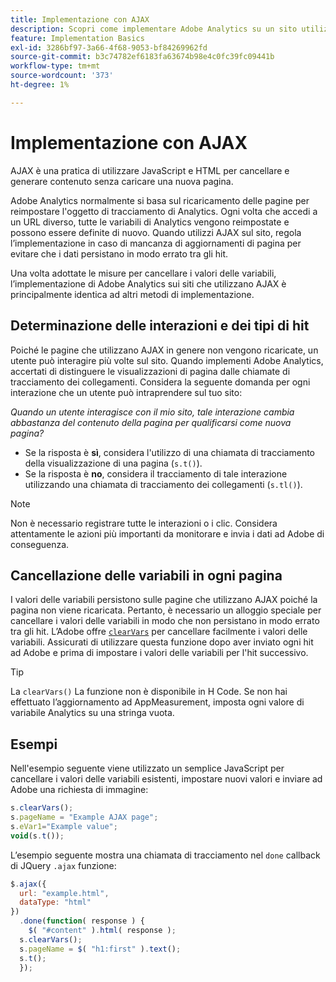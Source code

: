 ```yaml
---
title: Implementazione con AJAX
description: Scopri come implementare Adobe Analytics su un sito utilizzando AJAX.
feature: Implementation Basics
exl-id: 3286bf97-3a66-4f68-9053-bf84269962fd
source-git-commit: b3c74782ef6183fa63674b98e4c0fc39fc09441b
workflow-type: tm+mt
source-wordcount: '373'
ht-degree: 1%

---
```


# Implementazione con AJAX

AJAX è una pratica di utilizzare JavaScript e HTML per cancellare e generare contenuto senza caricare una nuova pagina.

Adobe Analytics normalmente si basa sul ricaricamento delle pagine per reimpostare l&#39;oggetto di tracciamento di Analytics. Ogni volta che accedi a un URL diverso, tutte le variabili di Analytics vengono reimpostate e possono essere definite di nuovo. Quando utilizzi AJAX sul sito, regola l’implementazione in caso di mancanza di aggiornamenti di pagina per evitare che i dati persistano in modo errato tra gli hit.

Una volta adottate le misure per cancellare i valori delle variabili, l’implementazione di Adobe Analytics sui siti che utilizzano AJAX è principalmente identica ad altri metodi di implementazione.

## Determinazione delle interazioni e dei tipi di hit

Poiché le pagine che utilizzano AJAX in genere non vengono ricaricate, un utente può interagire più volte sul sito. Quando implementi Adobe Analytics, accertati di distinguere le visualizzazioni di pagina dalle chiamate di tracciamento dei collegamenti. Considera la seguente domanda per ogni interazione che un utente può intraprendere sul tuo sito:

*Quando un utente interagisce con il mio sito, tale interazione cambia abbastanza del contenuto della pagina per qualificarsi come nuova pagina?*

* Se la risposta è **sì**, considera l&#39;utilizzo di una chiamata di tracciamento della visualizzazione di una pagina (`s.t()`).
* Se la risposta è **no**, considera il tracciamento di tale interazione utilizzando una chiamata di tracciamento dei collegamenti (`s.tl()`).

>[!NOTE]
>
>Non è necessario registrare tutte le interazioni o i clic. Considera attentamente le azioni più importanti da monitorare e invia i dati ad Adobe di conseguenza.

## Cancellazione delle variabili in ogni pagina

I valori delle variabili persistono sulle pagine che utilizzano AJAX poiché la pagina non viene ricaricata. Pertanto, è necessario un alloggio speciale per cancellare i valori delle variabili in modo che non persistano in modo errato tra gli hit. L’Adobe offre [`clearVars`](../vars/functions/clearvars.md) per cancellare facilmente i valori delle variabili. Assicurati di utilizzare questa funzione dopo aver inviato ogni hit ad Adobe e prima di impostare i valori delle variabili per l&#39;hit successivo.

>[!TIP]
>
>La `clearVars()` La funzione non è disponibile in H Code. Se non hai effettuato l’aggiornamento ad AppMeasurement, imposta ogni valore di variabile Analytics su una stringa vuota.

## Esempi

Nell&#39;esempio seguente viene utilizzato un semplice JavaScript per cancellare i valori delle variabili esistenti, impostare nuovi valori e inviare ad Adobe una richiesta di immagine:

```js
s.clearVars();
s.pageName = "Example AJAX page";
s.eVar1="Example value";
void(s.t());
```

L’esempio seguente mostra una chiamata di tracciamento nel `done` callback di JQuery `.ajax` funzione:

```js
$.ajax({
  url: "example.html",
  dataType: "html"
})
  .done(function( response ) {
    $( "#content" ).html( response );
  s.clearVars();
  s.pageName = $( "h1:first" ).text();
  s.t();
  });
```
